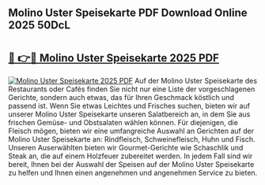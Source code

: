 ## Molino Uster Speisekarte PDF Download Online 2025 50DcL

# <h2><a href="http://gc81vfs.nevu.top/?p=Molino+Uster+Speisekarte">🔗 👉🔴 Molino Uster Speisekarte 2025 PDF</a></h2>

[![Molino Uster Speisekarte 2025 PDF](https://i.imgur.com/dBaPXMq.png)](http://gc81vfs.nevu.top/?p=Molino+Uster+Speisekarte)
Auf der Molino Uster Speisekarte des Restaurants oder Cafés finden Sie nicht nur eine Liste der vorgeschlagenen Gerichte, sondern auch etwas, das für Ihren Geschmack köstlich und passend ist. Wenn Sie etwas Leichtes und Frisches suchen, bieten wir auf unserer Molino Uster Speisekarte unseren Salatbereich an, in dem Sie aus frischen Gemüse- und Obstsalaten wählen können. Für diejenigen, die Fleisch mögen, bieten wir eine umfangreiche Auswahl an Gerichten auf der Molino Uster Speisekarte an: Rindfleisch, Schweinefleisch, Huhn und Fisch. Unseren Auserwählten bieten wir Gourmet-Gerichte wie Schaschlik und Steak an, die auf einem Holzfeuer zubereitet werden. In jedem Fall sind wir bereit, Ihnen bei der Auswahl der Speisen auf der Molino Uster Speisekarte zu helfen und Ihnen einen angenehmen und angenehmen Service zu bieten.
